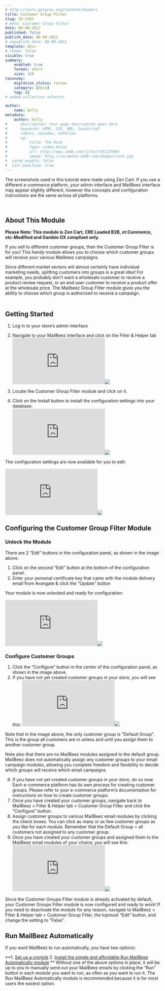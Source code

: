 ```yaml
---
# http://learn.getgrav.org/content/headers
title: Customer Group Filter
slug: ID-5281
# menu: Customer Group Filter
date: 08-08-2012
published: false
publish_date: 08-08-2012
# unpublish_date: 08-08-2012
template: docs
# theme: false
visible: true
summary:
    enabled: true
    format: short
    size: 128
taxonomy:
    migration_status: review
    category: [docs]
    tag: []
# added collection selector

author:
    name: kelly
metadata:
    author: kelly
#      description: Your page description goes here
#      keywords: HTML, CSS, XML, JavaScript
#      robots: noindex, nofollow
#      og:
#          title: The Rock
#          type: video.movie
#          url: http://www.imdb.com/title/tt0117500/
#          image: http://ia.media-imdb.com/images/rock.jpg
#  cache_enable: false
#  last_modified: true
---
```


The screenshots used in this tutorial were made using Zen Cart. If you use a different e-commerce platform, your admin interface and MailBeez interface may appear slightly different, however the concepts and configuration instructions are the same across all platforms.

 

## About This Module

**Please Note: This module is Zen Cart, CRE Loaded B2B, xt:Commerce, xtc-Modified and Gambio GX compliant only.**

If you sell to different customer groups, then the Customer Group Filter is for you! This handy module allows you to choose which customer groups will receive your various Mailbeez campaigns.

Since different market sectors will almost certainly have individual marketing needs, splitting customers into groups is a great idea! For example, you probably don’t want a wholesale customer to receive a product review request, or an end user customer to receive a product offer at the wholesale price. The Mailbeez Group Filter module gives you the ability to choose which group is authorized to receive a campaign.  
  

## Getting Started

1. Log in to your store’s admin interface
2. Navigate to your MailBeez interface and click on the Filter & Helper tab
[![](http://localhost/wordpress_mailbeez_EOL/wp-content/themes/awake/lib/scripts/timthumb/thumb.php?src=http://www.mailbeez.com/images/doc/common_images/filter_tab.png&w=270&h=85&zc=1&q=100 "Filter & Helper Tab")](http://www.mailbeez.com/images/doc/common_images/filter_tab.png "Filter & Helper Tab")![](http://localhost/wordpress_mailbeez_EOL/wp-content/themes/awake/images/shortcodes/image_shadow.png)

4. Locate the Customer Group Filter module and click on it.
5. Click on the Install button to install the configuration settings into your database:  
[![](http://localhost/wordpress_mailbeez_EOL/wp-content/themes/awake/lib/scripts/timthumb/thumb.php?src=http://www.mailbeez.com/images/doc/filterbeez/filter_check_group/customer_group_filter_config1.png&w=175&h=82&zc=1&q=100 "Install Configuration Settings into your Database")](http://www.mailbeez.com/images/doc/filterbeez/filter_check_group/customer_group_filter_config1.png "Install Configuration Settings into your Database")![](http://localhost/wordpress_mailbeez_EOL/wp-content/themes/awake/images/shortcodes/image_shadow.png)

The configuration settings are now available for you to edit:

[![](http://localhost/wordpress_mailbeez_EOL/wp-content/themes/awake/lib/scripts/timthumb/thumb.php?src=http://www.mailbeez.com/images/doc/filterbeez/filter_check_group/customer_group_filter_config2.png&w=175&h=270&zc=1&q=100 "Customer Group Filter Configuration Settings")](http://www.mailbeez.com/images/doc/filterbeez/filter_check_group/customer_group_filter_config2.png "Customer Group Filter Configuration Settings")![](http://localhost/wordpress_mailbeez_EOL/wp-content/themes/awake/images/shortcodes/image_shadow.png)

## Configuring the Customer Group Filter Module

### Unlock the Module

There are 2 “Edit” buttons in the configuration panel, as shown in the image above.

1. Click on the second “Edit” button at the bottom of the configuration panel.
2. Enter your personal certificate key that came with the module delivery email from Avangate & click the “Update” button

Your module is now unlocked and ready for configuration:

[![](http://localhost/wordpress_mailbeez_EOL/wp-content/themes/awake/lib/scripts/timthumb/thumb.php?src=http://www.mailbeez.com/images/doc/filterbeez/filter_check_group/customer_group_filter_config3.png&w=175&h=266&zc=1&q=100 "Customer Group Filter Configuration Panel")](http://www.mailbeez.com/images/doc/filterbeez/filter_check_group/customer_group_filter_config3.png "Customer Group Filter Configuration Panel")![](http://localhost/wordpress_mailbeez_EOL/wp-content/themes/awake/images/shortcodes/image_shadow.png)

### Configure Customer Groups

1. Click the “Configure” button in the center of the configuration panel, as shown in the image above.
2. If you have not yet created customer groups in your store, you will see this:
[![](http://localhost/wordpress_mailbeez_EOL/wp-content/themes/awake/lib/scripts/timthumb/thumb.php?src=http://www.mailbeez.com/images/doc/filterbeez/filter_check_group/customer_group_filter_config4.png&w=270&h=129&zc=1&q=100 "Unconfigured Customer Groups Panel")](http://www.mailbeez.com/images/doc/filterbeez/filter_check_group/customer_group_filter_config4.png "Unconfigured Customer Groups Panel")![](http://localhost/wordpress_mailbeez_EOL/wp-content/themes/awake/images/shortcodes/image_shadow.png)

Note that in the image above, the only customer group is “Default Group”. This is the group all customers are in unless and until you assign them to another customer group.

Note also that there are no MailBeez modules assigned to the default group. MailBeez does not automatically assign any customer groups to your email campaign modules, allowing you complete freedom and flexibility to decide which groups will receive which email campaigns.

6. If you have not yet created customer groups in your store, do so now. Each e-commerce platform has its own process for creating customer groups. Please refer to your e-commerce platform’s documentation for instructions on how to create customer groups.
7. Once you have created your customer groups, navigate back to MailBeez > Filter & Helper tab > Customer Group Filter and click the “Configure” button.
8. Assign customer groups to various MailBeez email modules by clicking the check boxes. You can click as many or as few customer groups as you like for each module. Remember that the Default Group = all customers not assigned to any customer group.
9. Once you have created your customer groups and assigned them to the MailBeez email modules of your choice, you will see this:
[![](http://localhost/wordpress_mailbeez_EOL/wp-content/themes/awake/lib/scripts/timthumb/thumb.php?src=http://www.mailbeez.com/images/doc/filterbeez/filter_check_group/customer_group_filter_config5.png&w=270&h=129&zc=1&q=100 "Configured Customer Groups Panel")](http://www.mailbeez.com/images/doc/filterbeez/filter_check_group/customer_group_filter_config5.png "Configured Customer Groups Panel")![](http://localhost/wordpress_mailbeez_EOL/wp-content/themes/awake/images/shortcodes/image_shadow.png)


Since the Customer Groups Filter module is already activated by default, your Customer Groups Filter module is now configured and ready to work! If you need to deactivate the module for any reason, navigate to MailBeez > Filter & Helper tab > Customer Group Filter, the topmost “Edit” button, and change the setting to “False”.



## Run MailBeez Automatically

If you want MailBeez to run automatically, you have two options:

**1. [Set up a cronjob](http://www.mailbeez.com/documentation/installation/config/advanced-configuration/)
2. [Install the simple and affordable Run MailBeez Automatically module](http://www.mailbeez.com/documentation/configbeez/config_cron_simple/)
**
Without one of the above options in place, it will be up to you to manually send out your MailBeez emails by clicking the “Run” button in each module you want to run, as often as you want to run it. The Run MailBeez Automatically module is recommended because it is for most users the easiest option.
